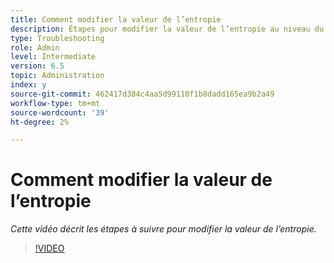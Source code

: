 ```yaml
---
title: Comment modifier la valeur de l’entropie
description: Étapes pour modifier la valeur de l’entropie au niveau du système d’exploitation
type: Troubleshooting
role: Admin
level: Intermediate
version: 6.5
topic: Administration
index: y
source-git-commit: 462417d384c4aa5d99110f1b8dadd165ea9b2a49
workflow-type: tm+mt
source-wordcount: '39'
ht-degree: 2%

---
```



# Comment modifier la valeur de l’entropie

*Cette vidéo décrit les étapes à suivre pour modifier la valeur de l’entropie.*

>[!VIDEO](https://video.tv.adobe.com/v/335494?quality=9&learn=on)
